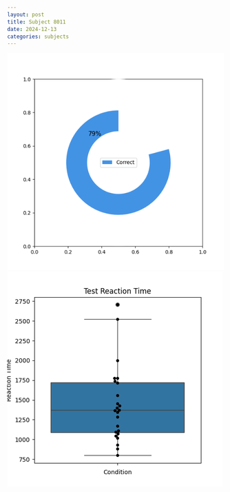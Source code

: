 ```yaml
---
layout: post
title: Subject 8011
date: 2024-12-13
categories: subjects
---
```


![](data/8011/run-2/8011_FN_acc_test.png)
![](data/8011/run-2/8011_FN_rt.png)
